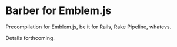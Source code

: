 # Barber for Emblem.js

Precompilation for Emblem.js, be it for Rails, Rake Pipeline, whatevs.

Details forthcoming.

